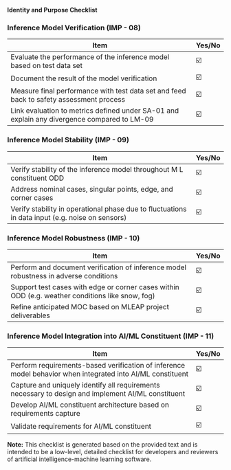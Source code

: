 **Identity and Purpose Checklist**

### Inference Model Verification (IMP - 08)

| Item | Yes/No |
| --- | --- |
| Evaluate the performance of the inference model based on test data set | ☑️ |
| Document the result of the model verification | ☑️ |
| Measure final performance with test data set and feed back to safety assessment process | ☑️ |
| Link evaluation to metrics defined under SA-01 and explain any divergence compared to LM-09 | ☑️ |

### Inference Model Stability (IMP - 09)

| Item | Yes/No |
| --- | --- |
| Verify stability of the inference model throughout M L constituent ODD | ☑️ |
| Address nominal cases, singular points, edge, and corner cases | ☑️ |
| Verify stability in operational phase due to fluctuations in data input (e.g. noise on sensors) | ☑️ |

### Inference Model Robustness (IMP - 10)

| Item | Yes/No |
| --- | --- |
| Perform and document verification of inference model robustness in adverse conditions | ☑️ |
| Support test cases with edge or corner cases within ODD (e.g. weather conditions like snow, fog) | ☑️ |
| Refine anticipated MOC based on MLEAP project deliverables | ☑️ |

### Inference Model Integration into AI/ML Constituent (IMP - 11)

| Item | Yes/No |
| --- | --- |
| Perform requirements-based verification of inference model behavior when integrated into AI/ML constituent | ☑️ |
| Capture and uniquely identify all requirements necessary to design and implement AI/ML constituent | ☑️ |
| Develop AI/ML constituent architecture based on requirements capture | ☑️ |
| Validate requirements for AI/ML constituent | ☑️ |

**Note:** This checklist is generated based on the provided text and is intended to be a low-level, detailed checklist for developers and reviewers of artificial intelligence-machine learning software.
